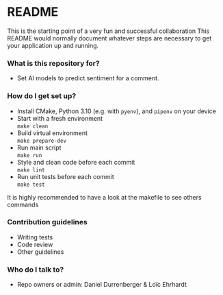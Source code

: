 # README #

This is the starting point of a very fun and successful collaboration
This README would normally document whatever steps are necessary to get your application up and running.

### What is this repository for? ###

* Set AI models to predict sentiment for a comment.

### How do I get set up? ###

* Install CMake, Python 3.10 (e.g. with `pyenv`), and `pipenv` on your device
* Start with a fresh environment  
    `make clean`
* Build virtual environment  
    `make prepare-dev`
* Run main script  
    `make run`
* Style and clean code before each commit  
    `make lint`
* Run unit tests before each commit  
    `make test`

It is highly recommended to have a look at the makefile to see
others commands


### Contribution guidelines ###

* Writing tests
* Code review
* Other guidelines

### Who do I talk to? ###

* Repo owners or admin: Daniel Durrenberger & Loïc Ehrhardt